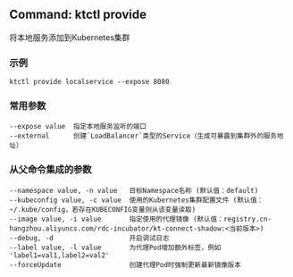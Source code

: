 ## Command: ktctl provide

将本地服务添加到Kubernetes集群

### 示例

```
ktctl provide localservice --expose 8080
```

### 常用参数

```
--expose value  指定本地服务监听的端口
--external      创建`LoadBalancer`类型的Service（生成可暴露到集群外的服务地址）
```

### 从父命令集成的参数

```
--namespace value, -n value   目标Namespace名称 (默认值：default)
--kubeconfig value, -c value  使用的Kubernetes集群配置文件 (默认值：~/.kube/config，若存在KUBECONFIG变量则从该变量读取)
--image value, -i value       指定使用的代理镜像 (默认值：registry.cn-hangzhou.aliyuncs.com/rdc-incubator/kt-connect-shadow:<当前版本>)
--debug, -d                   开启调试日志
--label value, -l value       为代理Pod增加额外标签，例如 'label1=val1,label2=val2'
--forceUpdate                 创建代理Pod时强制更新最新镜像版本
```
